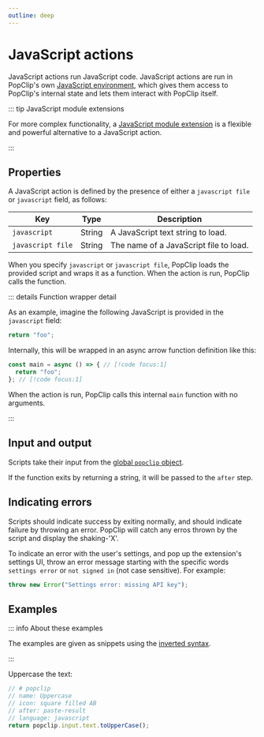 ```yaml
---
outline: deep
---
```


# JavaScript actions

JavaScript actions run JavaScript code. JavaScript actions are run in PopClip's
own [JavaScript environment](./js-environment), which gives them access to
PopClip's internal state and lets them interact with PopClip itself.

::: tip JavaScript module extensions

For more complex functionality, a [JavaScript module extension](./js-modules) is
a flexible and powerful alternative to a JavaScript action.

:::

## Properties

A JavaScript action is defined by the presence of either a `javascript file` or
`javascript` field, as follows:

| Key               | Type   | Description                            |
| ----------------- | ------ | -------------------------------------- |
| `javascript`      | String | A JavaScript text string to load.      |
| `javascript file` | String | The name of a JavaScript file to load. |

When you specify `javascript` or `javascript file`, PopClip loads the provided
script and wraps it as a function. When the action is run, PopClip calls the
function.

::: details Function wrapper detail

As an example, imagine the following JavaScript is provided in the `javascript`
field:

```javascript
return "foo";
```

Internally, this will be wrapped in an async arrow function definition like
this:

```javascript
const main = async () => { // [!code focus:1]
  return "foo";
}; // [!code focus:1]
```

When the action is run, PopClip calls this internal `main` function with no
arguments.

:::

## Input and output

Scripts take their input from the
[global `popclip` object](./js-environment.md#global-popclip-object).

If the function exits by returning a string, it will be passed to the `after`
step.

## Indicating errors

Scripts should indicate success by exiting normally, and should indicate failure
by throwing an error. PopClip will catch any erros thrown by the script and
display the shaking-'X'.

To indicate an error with the user's settings, and pop up the extension's
settings UI, throw an error message starting with the specific words
`settings error` or `not signed in` (not case sensitive). For example:

```javascript
throw new Error("Settings error: missing API key");
```

## Examples

::: info About these examples

The examples are given as snippets using the
[inverted syntax](./snippets#inverted-syntax).

:::

Uppercase the text:

```javascript
// # popclip
// name: Uppercase
// icon: square filled AB
// after: paste-result
// language: javascript
return popclip.input.text.toUpperCase();
```
